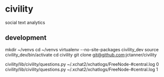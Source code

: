 civility
========

social text analytics

development
-----------
mkdir ~/venvs
cd ~/venvs
virtualenv --no-site-packages civility_dev
source civility_dev/bin/activate
cd civility
git clone git@github.com:jctanner/civility

civility/lib/civility/questions.py ~/.xchat2/xchatlogs/FreeNode-#central.log 0
civility/lib/civility/questions.py ~/.xchat2/xchatlogs/FreeNode-#central.log 1


